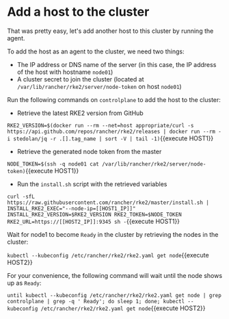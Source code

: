 # Add a host to the cluster

That was pretty easy, let's add another host to this cluster by running the agent.

To add the host as an agent to the cluster, we need two things:

* The IP address or DNS name of the server (in this case, the IP address of the host with hostname `node01`)
* A cluster secret to join the cluster (located at `/var/lib/rancher/rke2/server/node-token` on host `node01`)

Run the following commands on `controlplane` to add the host to the cluster:

* Retrieve the latest RKE2 version from GitHub

`RKE2_VERSION=$(docker run --rm --net=host appropriate/curl -s https://api.github.com/repos/rancher/rke2/releases | docker run --rm -i stedolan/jq -r .[].tag_name | sort -V | tail -1)`{{execute HOST1}}

* Retrieve the generated node token from the master

`NODE_TOKEN=$(ssh -q node01 cat /var/lib/rancher/rke2/server/node-token)`{{execute HOST1}}

* Run the `install.sh` script with the retrieved variables

`curl -sfL https://raw.githubusercontent.com/rancher/rke2/master/install.sh | INSTALL_RKE2_EXEC="--node-ip=[[HOST1_IP]]" INSTALL_RKE2_VERSION=$RKE2_VERSION RKE2_TOKEN=$NODE_TOKEN RKE2_URL=https://[[HOST2_IP]]:9345 sh -`{{execute HOST1}}

Wait for node1 to become `Ready` in the cluster by retrieving the nodes in the cluster:

`kubectl --kubeconfig /etc/rancher/rke2/rke2.yaml get node`{{execute HOST2}}

For your convenience, the following command will wait until the node shows up as `Ready`:

`until kubectl --kubeconfig /etc/rancher/rke2/rke2.yaml get node | grep controlplane | grep -q ' Ready'; do sleep 1; done; kubectl --kubeconfig /etc/rancher/rke2/rke2.yaml get node`{{execute HOST2}}
